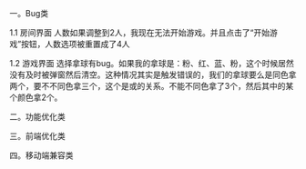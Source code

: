 一。Bug类

1.1 房间界面
人数如果调整到2人，我现在无法开始游戏。并且点击了“开始游戏”按钮，人数选项被重置成了4人

1.2 游戏界面
选择拿球有bug。如果我的拿球是：粉、红、蓝、粉，这个时候居然没有及时被弹窗然后清空。这种情况其实是触发错误的，我们的拿球要么是同色拿两个，要不不同色拿三个，这个是或的关系。不能不同色拿了3个，然后其中的某个颜色拿2个。


二。功能优化类


三。前端优化类


四。移动端兼容类